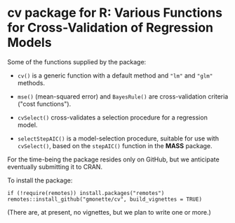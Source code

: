 # cv package for R: Various Functions for Cross-Validation of Regression Models

Some of the functions supplied by the package:

* `cv()` is a generic function with a default method and `"lm"` and `"glm"`
methods. 

* `mse()` (mean-squared error) and `BayesRule()` are cross-validation
criteria ("cost functions").

* `cvSelect()` cross-validates a selection procedure for a regression
model. 

* `selectStepAIC()` is a model-selection procedure, suitable for
use with `cvSelect()`, based on the `stepAIC()` function in the **MASS** 
package.

For the time-being the package resides only on GitHub, but we anticipate
eventually submitting it to CRAN.

To install the package:

```
if (!require(remotes)) install.packages("remotes")
remotes::install_github("gmonette/cv", build_vignettes = TRUE)
```

(There are, at present, no vignettes, but we plan to write one or more.)

